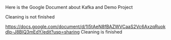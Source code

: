 Here is the Google Document about Kafka and Demo Project

Cleaning is not finished

https://docs.google.com/document/d/1I5tAeN8fBAZWVCaaS2Vc6AxzqRuokdIp-J8BlQ3mEdY/edit?usp=sharing
Cleaning is finished
